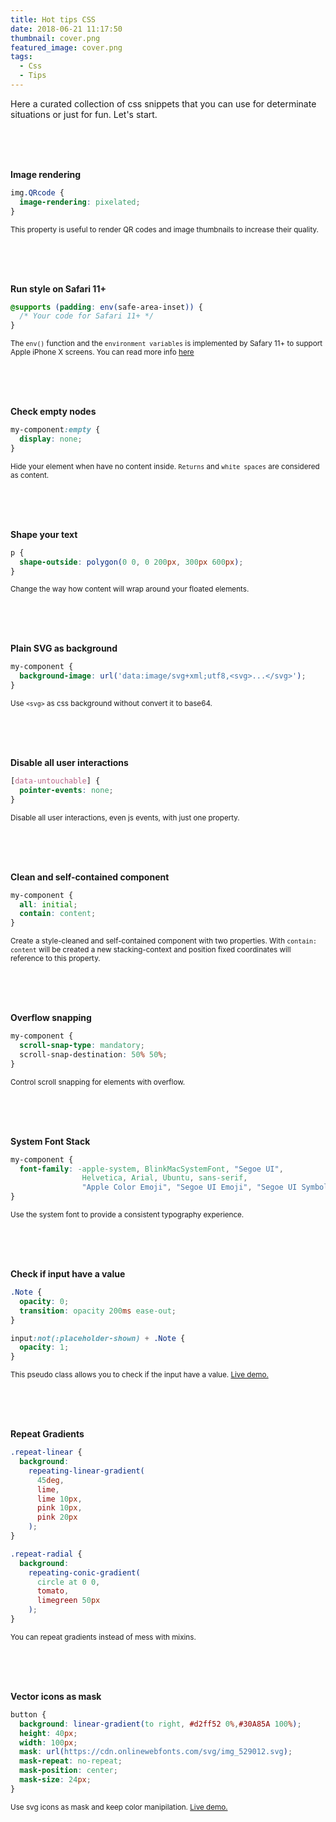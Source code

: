 ```yaml
---
title: Hot tips CSS
date: 2018-06-21 11:17:50
thumbnail: cover.png
featured_image: cover.png
tags:
  - Css
  - Tips
---
```


Here a curated collection of css snippets that you can use for determinate situations or just for fun. Let's start.

<br><br><br>

**Image rendering**
```css
img.QRcode {
  image-rendering: pixelated;
}
```
<small class="image-caption">This property is useful to render QR codes and image thumbnails to increase their quality.</small>

<br><br><br>

**Run style on Safari 11+**

```css
@supports (padding: env(safe-area-inset)) {
  /* Your code for Safari 11+ */
}
```
<small class="image-caption">The `env()` function and the `environment variables` is implemented by Safary 11+ to support Apple iPhone X screens. You can read more info <a title="Designing Websites for iPhone X" href="https://webkit.org/blog/7929/designing-websites-for-iphone-x/" >here</a></small>

<br><br><br>

**Check empty nodes**

```css
my-component:empty {
  display: none;
}
```
<small class="image-caption">Hide your element when have no content inside. `Returns` and `white spaces` are considered as content.</small>

<br><br><br>

**Shape your text**

```css
p {
  shape-outside: polygon(0 0, 0 200px, 300px 600px);
}
```
<small class="image-caption">Change the way how content will wrap around your floated elements.</small>

<br><br><br>

**Plain SVG as background**

```css
my-component {
  background-image: url('data:image/svg+xml;utf8,<svg>...</svg>');
}
```
<small class="image-caption">Use `<svg>` as css background without convert it to base64.</small>

<br><br><br>

**Disable all user interactions**

```css
[data-untouchable] {
  pointer-events: none;
}
```
<small class="image-caption">Disable all user interactions, even js events, with just one property.</small>

<br><br><br>

**Clean and self-contained component**

```css
my-component {
  all: initial;
  contain: content;
}
```
<small class="image-caption">Create a style-cleaned and self-contained component with two properties. With `contain: content` will be created a new stacking-context and position fixed coordinates will reference to this property.</small>

<br><br><br>

**Overflow snapping**

```css
my-component {
  scroll-snap-type: mandatory;
  scroll-snap-destination: 50% 50%;
}
```
<small class="image-caption">Control scroll snapping for elements with overflow.</small>

<br><br><br>

**System Font Stack**

```css
my-component {
  font-family: -apple-system, BlinkMacSystemFont, "Segoe UI",
                Helvetica, Arial, Ubuntu, sans-serif,
                "Apple Color Emoji", "Segoe UI Emoji", "Segoe UI Symbol";
}
```
<small class="image-caption">Use the system font to provide a consistent typography experience.</small>

<br><br><br>

**Check if input have a value**

```css
.Note {
  opacity: 0;
  transition: opacity 200ms ease-out;
}

input:not(:placeholder-shown) + .Note {
  opacity: 1;
}
```
<small class="image-caption">This pseudo class allows you to check if the input have a value. <a href="https://jsfiddle.net/equinusocio/9hdm3fLc/embedded/result/" target="_blank">Live demo.</a></small>

<br><br><br>

**Repeat Gradients**

```css
.repeat-linear {
  background:
    repeating-linear-gradient(
      45deg,
      lime,
      lime 10px,
      pink 10px,
      pink 20px
    );
}

.repeat-radial {
  background:
    repeating-conic-gradient(
      circle at 0 0,
      tomato,
      limegreen 50px
    );
}
```
<small class="image-caption">You can repeat gradients instead of mess with mixins.</small>

<br><br><br>

**Vector icons as mask**

```css
button {
  background: linear-gradient(to right, #d2ff52 0%,#30A85A 100%);
  height: 40px;
  width: 100px;
  mask: url(https://cdn.onlinewebfonts.com/svg/img_529012.svg);
  mask-repeat: no-repeat;
  mask-position: center;
  mask-size: 24px;
}
```
<small class="image-caption">Use svg icons as mask and keep color manipilation. <a href="https://jsfiddle.net/equinusocio/2jekbdas/embedded/result/" target="_blank">Live demo.</a></small>

